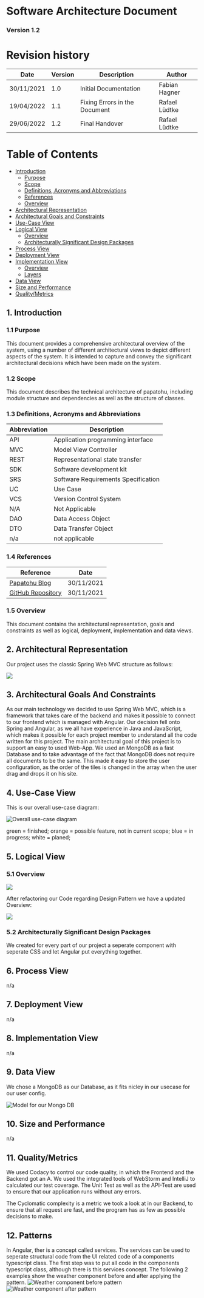 # Software Architecture Document

### Version 1.2

# Revision history

| Date       | Version | Description                                          | Author           |
|------------|---------|------------------------------------------------------|------------------|
| 30/11/2021 | 1.0     | Initial Documentation                                | Fabian Hagner    |
| 19/04/2022 | 1.1     | Fixing Errors in the Document                        | Rafael Lüdtke    |
| 29/06/2022 | 1.2     | Final Handover                                       | Rafael Lüdtke    |


# Table of Contents
- [Introduction](#1-introduction)
    - [Purpose](#11-purpose)
    - [Scope](#12-scope)
    - [Definitions, Acronyms and Abbreviations](#13-definitions-acronyms-and-abbreviations)
    - [References](#14-references)
    - [Overview](#15-overview)
- [Architectural Representation](#2-architectural-representation)
- [Architectural Goals and Constraints](#3-architectural-goals-and-constraints)
- [Use-Case View](#4-use-case-view)
- [Logical View](#5-logical-view)
    - [Overview](#51-overview)
    - [Architecturally Significant Design Packages](#52-architecturally-significant-design-packages)
- [Process View](#6-process-view)
- [Deployment View](#7-deployment-view)
- [Implementation View](#8-implementation-view)
    - [Overview](#81-overview)
    - [Layers](#82-layers)
- [Data View](#9-data-view)
- [Size and Performance](#10-size-and-performance)
- [Quality/Metrics](#11-qualitymetrics)

## 1. Introduction

### 1.1 Purpose

This document provides a comprehensive architectural overview of the system, using a number of different architectural 
views to depict different aspects of the system. It is intended to capture and convey the significant architectural 
decisions which have been made on the system.

### 1.2 Scope

This document describes the technical architecture of papatohu, including module structure and dependencies as 
well as the structure of classes.

### 1.3 Definitions, Acronyms and Abbreviations

| Abbreviation | Description                            |
| ------------ | -------------------------------------- |
| API          | Application programming interface      |
| MVC          | Model View Controller                  |
| REST         | Representational state transfer        |
| SDK          | Software development kit               |
| SRS          | Software Requirements Specification    |
| UC           | Use Case                               |
| VCS          | Version Control System                 |
| N/A          | Not Applicable                         |
| DAO          | Data Access Object                     |
| DTO          | Data Transfer Object                   |
| n/a          | not applicable                         |

### 1.4 References

| Reference                                                                             | Date       |
|---------------------------------------------------------------------------------------|------------|
| <a href="https://papatohu.wordpress.com">Papatohu Blog</a>                            | 30/11/2021 |
| <a href="https://github.com/papatohu">GitHub Repository</a>                           | 30/11/2021 |


### 1.5 Overview

This document contains the architectural representation, goals and constraints as well as logical, deployment, 
implementation and data views.

## 2. Architectural Representation

Our project uses the classic Spring Web MVC structure as follows:

<img src="./image.png" />

## 3. Architectural Goals And Constraints

As our main technology we decided to use Spring Web MVC, which is a framework that takes care of the backend and makes it possible to connect to our frontend which is managed with Angular. 
Our decision fell onto Spring and Angular, as we all have experience in Java and JavaScript, which makes it possible for each project member to understand all the code written for this project.
The main architectural goal of this project is to support an easy to used Web-App. We used an MongoDB as a fast Database and to take advantage of the fact that MongoDB does not require all documents to be the same. This made it easy to store the user configuration, as the order of the tiles is changed in the array when the user drag and drops it on his site.

## 4. Use-Case View

This is our overall use-case diagram:

<img src="../usecase/UseCase_final.png" alt="Overall use-case diagram" />

green = finished; orange = possible feature, not in current scope; blue = in progress; white = planed;

## 5. Logical View

### 5.1 Overview

<img src="./UML_Angular.svg"/>

After refactoring our Code regarding Design Pattern we have a updated Overview:

<img src="./app.module.png"/>

### 5.2 Architecturally Significant Design Packages

We created for every part of our project a seperate component with seperate CSS and let Angular put everything together.

## 6. Process View

n/a

## 7. Deployment View

n/a

## 8. Implementation View

n/a

## 9. Data View
We chose a MongoDB as our Database, as it fits nicley in our usecase for our user config.

<img src="../dbview/Data View.drawio.png" alt="Model for our Mongo DB" />


## 10. Size and Performance

n/a

## 11. Quality/Metrics

We used Codacy to control  our code quality, in which the Frontend and the Backend got an A. 
We used the integrated tools of WebStorm and IntelliJ to calculated our test coverage. The Unit Test as well as the API-Test are used to ensure that our application runs without any errors.

The Cyclomatic complexity is a metric we took a look at in our Backend, to ensure that all request are fast, and the program has as few as possible decisions to make.

## 12. Patterns

In Angular, ther is a concept called services. The services can be used to seperate structural code from the UI related code of a components typescript class.
The first step was to put all code in the components typescript class, although there is this services concept.
The following 2 examples show the weather component before and after applying the pattern.
<img src="https://papatohu.files.wordpress.com/2022/05/weather_before.png" alt="Weather component before pattern" />
<img src="https://papatohu.files.wordpress.com/2022/05/weather_after.png" alt="Weather component after pattern" />
